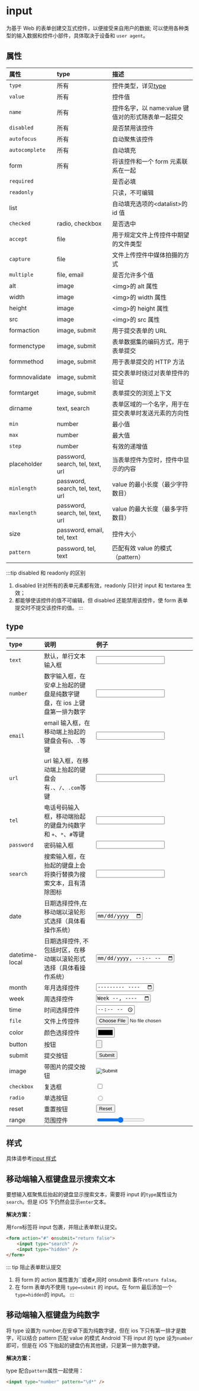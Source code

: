 # input

为基于 Web 的表单创建交互式控件，以便接受来自用户的数据; 可以使用各种类型的输入数据和控件小部件，具体取决于设备和 `user agent`。

## 属性

| 属性           | type                             | 描述                                                 |
| :------------- | :------------------------------- | :--------------------------------------------------- |
| `type`         | 所有                             | 控件类型，详见[type](#type)                          |
| `value`        | 所有                             | 控件值                                               |
| `name`         | 所有                             | 控件名字，以 name:value 键值对的形式随表单一起提交   |
| `disabled`     | 所有                             | 是否禁用该控件                                       |
| `autofocus`    | 所有                             | 自动聚焦该控件                                       |
| `autocomplete` | 所有                             | 自动填充                                             |
| form           | 所有                             | 将该控件和一个 form 元素联系在一起                   |
| `required`     |                                  | 是否必填                                             |
| `readonly`     |                                  | 只读，不可编辑                                       |
| list           |                                  | 自动填充选项的\<datalist\>的 id 值                   |
| `checked`      | radio, checkbox                  | 是否选中                                             |
| `accept`       | file                             | 用于规定文件上传控件中期望的文件类型                 |
| `capture`      | file                             | 文件上传控件中媒体拍摄的方式                         |
| `multiple`     | file, email                      | 是否允许多个值                                       |
| alt            | image                            | \<img\>的 alt 属性                                   |
| width          | image                            | \<img\>的 width 属性                                 |
| height         | image                            | \<img\>的 height 属性                                |
| src            | image                            | \<img\>的 src 属性                                   |
| formaction     | image, submit                    | 用于提交表单的 URL                                   |
| formenctype    | image, submit                    | 表单数据集的编码方式，用于表单提交                   |
| formmethod     | image, submit                    | 用于表单提交的 HTTP 方法                             |
| formnovalidate | image, submit                    | 提交表单时绕过对表单控件的验证                       |
| formtarget     | image, submit                    | 表单提交的浏览上下文                                 |
| dirname        | text, search                     | 表单区域的一个名字，用于在提交表单时发送元素的方向性 |
| `min`          | number                           | 最小值                                               |
| `max`          | number                           | 最大值                                               |
| `step`         | number                           | 有效的递增值                                         |
| placeholder    | password, search, tel, text, url | 当表单控件为空时，控件中显示的内容                   |
| `minlength`    | password, search, tel, text, url | value 的最小长度（最少字符数目）                     |
| `maxlength`    | password, search, tel, text, url | value 的最大长度（最多字符数目）                     |
| size           | password, email, tel, text       | 控件大小                                             |
| `pattern`      | password, tel, text              | 匹配有效 value 的模式（pattern）                     |

:::tip disabled 和 readonly 的区别

1. disabled 针对所有的表单元素都有效，readonly 只针对 input 和 textarea 生效；
2. 都能够使该控件的值不可编辑，但 disabled 还能禁用该控件，使 form 表单提交时不提交该控件的值。
   :::

## type

| type           | 说明                                                                  | 例子                            |
| :------------- | :-------------------------------------------------------------------- | :------------------------------ |
| `text`         | 默认，单行文本输入框                                                  | <input type="text" />           |
| `number`       | 数字输入框，在安卓上抬起的键盘是纯数字键盘，在 ios 上键盘第一排为数字 | <input type="number" />         |
| `email`        | email 输入框，在移动端上抬起的键盘会有`@`、`.`等键                    | <input type="email" />          |
| `url`          | url 输入框，在移动端上抬起的键盘会有`.`、`/`、`.com`等键              | <input type="url" />            |
| `tel`          | 电话号码输入框，移动端抬起的键盘为纯数字和 `+`、`*`、`#`等键          | <input type="tel" />            |
| `password`     | 密码输入框                                                            | <input type="password" />       |
| `search`       | 搜索输入框，在抬起的键盘上会将换行替换为搜索文本，且有清除图标        | <input type="search" />         |
| date           | 日期选择控件,在移动端以滚轮形式选择（具体看操作系统）                 | <input type="date" />           |
| datetime-local | 日期选择控件, 不包括时区，在移动端以滚轮形式选择（具体看操作系统）    | <input type="datetime-local" /> |
| month          | 年月选择控件                                                          | <input type="month" />          |
| week           | 周选择控件                                                            | <input type="week" />           |
| time           | 时间选择控件                                                          | <input type="time" />           |
| `file`         | 文件上传控件                                                          | <input type="file" />           |
| color          | 颜色选择控件                                                          | <input type="color" />          |
| button         | 按钮                                                                  | <input type="button" />         |
| submit         | 提交按钮                                                              | <input type="submit" />         |
| image          | 带图片的提交按钮                                                      | <input type="image" />          |
| `checkbox`     | 复选框                                                                | <input type="checkbox" />       |
| `radio`        | 单选按钮                                                              | <input type="radio" />          |
| reset          | 重置按钮                                                              | <input type="reset" />          |
| range          | 范围控件                                                              | <input type="range" />          |

## 样式

具体请参考[input 样式](/docs/css/input.html)

## 移动端输入框键盘显示搜索文本

要想输入框聚焦后抬起的键盘显示搜索文本，需要将 input 的`type`属性设为`search`。但是 iOS 下仍然会显示`enter`文本。

**解决方案：**

用`form`标签将 input 包裹，并阻止表单默认提交。

```html
<form action="#" οnsubmit="return false">
    <input type="search" />
    <input type="hidden" />
</form>
```

::: tip 阻止表单默认提交

1. 将 form 的 action 属性置为``或者`#`,同时 onsubmit 事件`return false`。
2. 在 form 表单内不使用 `type=submit` 的 input。在 form 最后添加一个`type=hidden`的 input。
   :::

## 移动端输入框键盘为纯数字

将 type 设置为 number,在安卓下面为纯数字键，但在 ios 下只有第一排才是数字，可以结合 pattern 匹配 value 的模式
Android 下将 input 的 type 设为`number`即可，但是在 iOS 下抬起的键盘仍有其他键，只是第一排为数字键。

**解决方案：**

type 配合`pattern`属性一起使用：

```html
<input type="number" pattern="\d*" />
```
